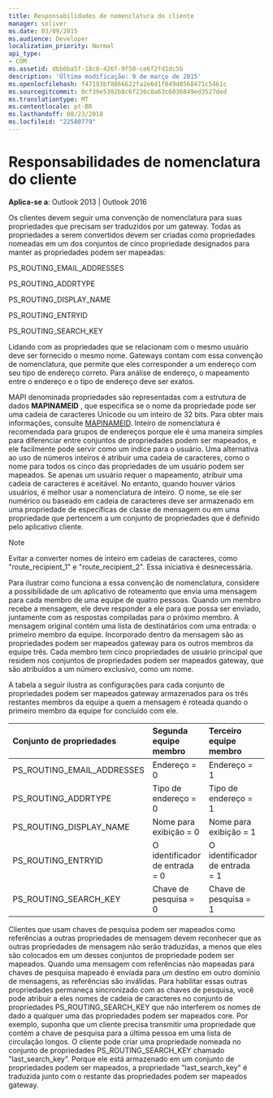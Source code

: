 ```yaml
---
title: Responsabilidades de nomenclatura do cliente
manager: soliver
ms.date: 03/09/2015
ms.audience: Developer
localization_priority: Normal
api_type:
- COM
ms.assetid: dbb6ba5f-18c8-426f-9f50-ce6f2fd1dc5b
description: 'Última modificação: 9 de março de 2015'
ms.openlocfilehash: f47193bf8866622fa2e6d1f849d0568471c5461c
ms.sourcegitcommit: 0cf39e5382b8c6f236c8a63c6036849ed3527ded
ms.translationtype: MT
ms.contentlocale: pt-BR
ms.lasthandoff: 08/23/2018
ms.locfileid: "22580779"
---
```

# <a name="client-naming-responsibilities"></a>Responsabilidades de nomenclatura do cliente

  
  
**Aplica-se a**: Outlook 2013 | Outlook 2016 
  
Os clientes devem seguir uma convenção de nomenclatura para suas propriedades que precisam ser traduzidos por um gateway. Todas as propriedades a serem convertidos devem ser criadas como propriedades nomeadas em um dos conjuntos de cinco propriedade designados para manter as propriedades podem ser mapeadas:
  
PS_ROUTING_EMAIL_ADDRESSES
  
PS_ROUTING_ADDRTYPE
  
PS_ROUTING_DISPLAY_NAME
  
PS_ROUTING_ENTRYID
  
PS_ROUTING_SEARCH_KEY
  
Lidando com as propriedades que se relacionam com o mesmo usuário deve ser fornecido o mesmo nome. Gateways contam com essa convenção de nomenclatura, que permite que eles corresponder a um endereço com seu tipo de endereço correto. Para análise de endereço, o mapeamento entre o endereço e o tipo de endereço deve ser exatos.
  
MAPI denominada propriedades são representadas com a estrutura de dados **MAPINAMEID** , que especifica se o nome da propriedade pode ser uma cadeia de caracteres Unicode ou um inteiro de 32 bits. Para obter mais informações, consulte [MAPINAMEID](mapinameid.md). Inteiro de nomenclatura é recomendada para grupos de endereços porque ele é uma maneira simples para diferenciar entre conjuntos de propriedades podem ser mapeados, e ele facilmente pode servir como um índice para o usuário. Uma alternativa ao uso de números inteiros é atribuir uma cadeia de caracteres, como o nome para todos os cinco das propriedades de um usuário podem ser mapeados. Se apenas um usuário requer o mapeamento, atribuir uma cadeia de caracteres é aceitável. No entanto, quando houver vários usuários, é melhor usar a nomenclatura de inteiro. O nome, se ele ser numérico ou baseado em cadeia de caracteres deve ser armazenado em uma propriedade de específicas de classe de mensagem ou em uma propriedade que pertencem a um conjunto de propriedades que é definido pelo aplicativo cliente. 
  
> [!NOTE]
> Evitar a converter nomes de inteiro em cadeias de caracteres, como "route_recipient_1" e "route_recipient_2". Essa iniciativa é desnecessária. 
  
Para ilustrar como funciona a essa convenção de nomenclatura, considere a possibilidade de um aplicativo de roteamento que envia uma mensagem para cada membro de uma equipe de quatro pessoas. Quando um membro recebe a mensagem, ele deve responder a ele para que possa ser enviado, juntamente com as respostas compiladas para o próximo membro. A mensagem original contém uma lista de destinatários com uma entrada: o primeiro membro da equipe. Incorporado dentro da mensagem são as propriedades podem ser mapeados gateway para os outros membros da equipe três. Cada membro tem cinco propriedades de usuário principal que residem nos conjuntos de propriedades podem ser mapeados gateway, que são atribuídos a um número exclusivo, como um nome. 
  
A tabela a seguir ilustra as configurações para cada conjunto de propriedades podem ser mapeados gateway armazenados para os três restantes membros da equipe a quem a mensagem é roteada quando o primeiro membro da equipe for concluído com ele.
  
|**Conjunto de propriedades**|**Segunda equipe <br/> membro**|**Terceiro equipe <br/> membro**|**Quarto da equipe <br/> membro**|
|:-----|:-----|:-----|:-----|
|PS_ROUTING_EMAIL_ADDRESSES  <br/> |Endereço = 0  <br/> |Endereço = 1  <br/> |Endereço = 2  <br/> |
|PS_ROUTING_ADDRTYPE  <br/> |Tipo de endereço = 0  <br/> |Tipo de endereço = 1  <br/> |Tipo de endereço = 2  <br/> |
|PS_ROUTING_DISPLAY_NAME  <br/> |Nome para exibição = 0  <br/> |Nome para exibição = 1  <br/> |Nome para exibição = 2  <br/> |
|PS_ROUTING_ENTRYID  <br/> |O identificador de entrada = 0  <br/> |O identificador de entrada = 1  <br/> |O identificador de entrada = 2  <br/> |
|PS_ROUTING_SEARCH_KEY  <br/> |Chave de pesquisa = 0  <br/> |Chave de pesquisa = 1  <br/> |Chave de pesquisa = 2  <br/> |
   
Clientes que usam chaves de pesquisa podem ser mapeados como referências a outras propriedades de mensagem devem reconhecer que as outras propriedades de mensagem não serão traduzidas, a menos que eles são colocados em um desses conjuntos de propriedade podem ser mapeados. Quando uma mensagem com referências não mapeadas para chaves de pesquisa mapeado é enviada para um destino em outro domínio de mensagens, as referências são inválidas. Para habilitar essas outras propriedades permaneça sincronizado com as chaves de pesquisa, você pode atribuir a eles nomes de cadeia de caracteres no conjunto de propriedades PS_ROUTING_SEARCH_KEY que não interferem os nomes de dado a qualquer uma das propriedades podem ser mapeados core. Por exemplo, suponha que um cliente precisa transmitir uma propriedade que contém a chave de pesquisa para a última pessoa em uma lista de circulação longos. O cliente pode criar uma propriedade nomeada no conjunto de propriedades PS_ROUTING_SEARCH_KEY chamado "last_search_key". Porque ele está armazenado em um conjunto de propriedades podem ser mapeados, a propriedade "last_search_key" é traduzida junto com o restante das propriedades podem ser mapeados gateway.
  

